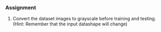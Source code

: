 ### Assignment

1. Convert the dataset images to grayscale before training and testing. (Hint: Remember that the input datashape will change)
